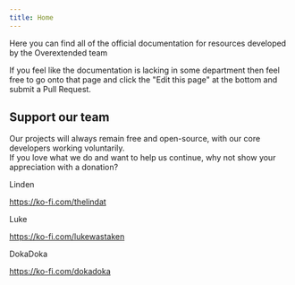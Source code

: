 ```yaml
---
title: Home
---
```


Here you can find all of the official documentation for resources developed by the Overextended team

If you feel like the documentation is lacking in some department then feel free to go onto that page and click the "Edit this page" at the bottom and submit a Pull Request.

## Support our team

Our projects will always remain free and open-source, with our core developers working voluntarily.  
If you love what we do and want to help us continue, why not show your appreciation with a donation?

<div style={{paddingLeft:"50px", lineHeight:"20px", background:"url('https://avatars.githubusercontent.com/u/65407488?s=70&v=4') no-repeat left", backgroundSize:"40px"}}>
Linden

https://ko-fi.com/thelindat

</div>

<div style={{paddingLeft:"50px", lineHeight:"20px", background:"url('https://avatars.githubusercontent.com/u/39926192?s=120&v=4') no-repeat left", backgroundSize:"40px"}}>
Luke

https://ko-fi.com/lukewastaken

</div>

<div style={{paddingLeft:"50px", lineHeight:"20px", background:"url('https://avatars.githubusercontent.com/u/31368547?s=120&v=4') no-repeat left", backgroundSize:"40px"}}>
DokaDoka

https://ko-fi.com/dokadoka

</div>
